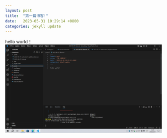 ```yaml
---
layout: post
title:  "第一篇博客!"
date:   2023-05-31 10:29:14 +0800
categories: jekyll update
---
```


hello world！
![](/assets/1.png)
